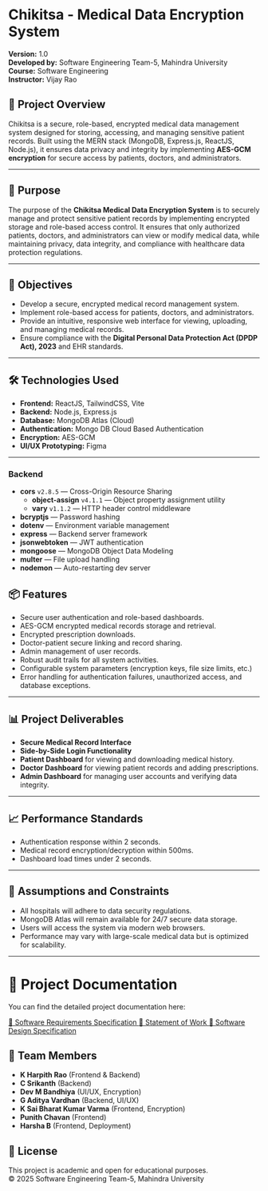 # Chikitsa - Medical Data Encryption System

**Version:** 1.0  
**Developed by:** Software Engineering Team-5, Mahindra University  
**Course:** Software Engineering  
**Instructor:** Vijay Rao  

## 📌 Project Overview

Chikitsa is a secure, role-based, encrypted medical data management system designed for storing, accessing, and managing sensitive patient records. Built using the MERN stack (MongoDB, Express.js, ReactJS, Node.js), it ensures data privacy and integrity by implementing **AES-GCM encryption** for secure access by patients, doctors, and administrators.

---

## 📌 Purpose

The purpose of the **Chikitsa Medical Data Encryption System** is to securely manage and protect sensitive patient records by implementing encrypted storage and role-based access control. It ensures that only authorized patients, doctors, and administrators can view or modify medical data, while maintaining privacy, data integrity, and compliance with healthcare data protection regulations.

---

## 🎯 Objectives

- Develop a secure, encrypted medical record management system.
- Implement role-based access for patients, doctors, and administrators.
- Provide an intuitive, responsive web interface for viewing, uploading, and managing medical records.
- Ensure compliance with the **Digital Personal Data Protection Act (DPDP Act), 2023** and EHR standards.

---

## 🛠️ Technologies Used

- **Frontend:** ReactJS, TailwindCSS, Vite
- **Backend:** Node.js, Express.js
- **Database:** MongoDB Atlas (Cloud)
- **Authentication:** Mongo DB Cloud Based Authentication
- **Encryption:** AES-GCM
- **UI/UX Prototyping:** Figma

---

### Backend

- **cors** `v2.8.5` — Cross-Origin Resource Sharing  
  - **object-assign** `v4.1.1` — Object property assignment utility  
  - **vary** `v1.1.2` — HTTP header control middleware  
- **bcryptjs** — Password hashing  
- **dotenv** — Environment variable management  
- **express** — Backend server framework  
- **jsonwebtoken** — JWT authentication  
- **mongoose** — MongoDB Object Data Modeling  
- **multer** — File upload handling  
- **nodemon** — Auto-restarting dev server

## 📦 Features

- Secure user authentication and role-based dashboards.
- AES-GCM encrypted medical records storage and retrieval.
- Encrypted prescription downloads.
- Doctor-patient secure linking and record sharing.
- Admin management of user records.
- Robust audit trails for all system activities.
- Configurable system parameters (encryption keys, file size limits, etc.)
- Error handling for authentication failures, unauthorized access, and database exceptions.

---

## 📊 Project Deliverables

- **Secure Medical Record Interface**
- **Side-by-Side Login Functionality**
- **Patient Dashboard** for viewing and downloading medical history.
- **Doctor Dashboard** for viewing patient records and adding prescriptions.
- **Admin Dashboard** for managing user accounts and verifying data integrity.

---

## 📈 Performance Standards

- Authentication response within 2 seconds.
- Medical record encryption/decryption within 500ms.
- Dashboard load times under 2 seconds.

---

## 📌 Assumptions and Constraints

- All hospitals will adhere to data security regulations.
- MongoDB Atlas will remain available for 24/7 secure data storage.
- Users will access the system via modern web browsers.
- Performance may vary with large-scale medical data but is optimized for scalability.

---

# 📄 Project Documentation

You can find the detailed project documentation here:

[📑 Software Requirements Specification ](./documentation/Chikitsa.pdf)
[📑 Statement of Work ](./documentation/Statement_of_Work_v2.0.pdf)
[📑 Software Design Specification ](./documentation/sds.pdf)


## 👥 Team Members

- **K Harpith Rao** (Frontend & Backend)
- **C Srikanth** (Backend)  
- **Dev M Bandhiya** (UI/UX, Encryption)  
- **G Aditya Vardhan** (Backend, UI/UX)  
- **K Sai Bharat Kumar Varma** (Frontend, Encryption)   
- **Punith Chavan** (Frontend)  
- **Harsha B** (Frontend, Deployment)


## 📜 License

This project is academic and open for educational purposes.  
© 2025 Software Engineering Team-5, Mahindra University




